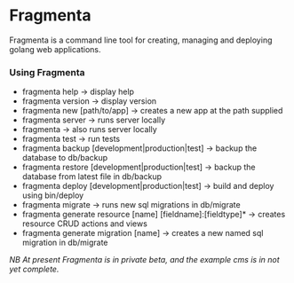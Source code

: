 # Fragmenta

Fragmenta is a command line tool for creating, managing and deploying golang web applications. 

### Using Fragmenta

* fragmenta help -> display help
* fragmenta version -> display version
* fragmenta new [path/to/app] -> creates a new app at the path supplied
* fragmenta server -> runs server locally
* fragmenta -> also runs server locally
* fragmenta test  -> run tests
* fragmenta backup [development|production|test] -> backup the database to db/backup
* fragmenta restore [development|production|test] -> backup the database from latest file in db/backup
* fragmenta deploy [development|production|test] -> build and deploy using bin/deploy
* fragmenta migrate -> runs new sql migrations in db/migrate
* fragmenta generate resource [name] [fieldname]:[fieldtype]* -> creates resource CRUD actions and views
* fragmenta generate migration [name] -> creates a new named sql migration in db/migrate

*NB At present Fragmenta is in private beta, and the example cms is in not yet complete.*
